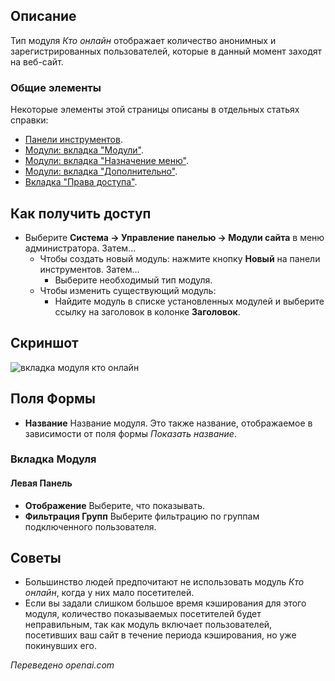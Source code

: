<!-- Filename: Help4.x:Site_Modules:_Who%27s_Online / Display title: Модули: Кто в сети -->

## Описание

Тип модуля *Кто онлайн* отображает количество анонимных и зарегистрированных пользователей, которые в данный момент заходят на веб-сайт.

### Общие элементы

Некоторые элементы этой страницы описаны в отдельных статьях справки:

* [Панели инструментов](jdocmanual?article=help/common-elements/toolbars).
* [Модули: вкладка "Модули"](jdocmanual?article=help/modules/modules-module-tab).
* [Модули: вкладка "Назначение меню"](jdocmanual?article=help/modules/modules-menu-assignment-tab).
* [Модули: вкладка "Дополнительно"](jdocmanual?article=help/modules/modules-advanced-tab).
* [Вкладка "Права доступа"](jdocmanual?article=help/common-elements/edit-permissions).

## Как получить доступ

- Выберите **Система → Управление панелью → Модули сайта** в меню
  администратора. Затем...
  - Чтобы создать новый модуль: нажмите кнопку **Новый** на панели инструментов. Затем...
    - Выберите необходимый тип модуля.
  - Чтобы изменить существующий модуль:
    - Найдите модуль в списке установленных модулей и выберите ссылку на заголовок в колонке **Заголовок**.

## Скриншот

![вкладка модуля кто онлайн](../../../ru/images/modules-site/modules-whos-online-module-tab.png)

## Поля Формы

- **Название** Название модуля. Это также название, отображаемое
  в зависимости от поля формы *Показать название*.

### Вкладка Модуля

#### Левая Панель

- **Отображение** Выберите, что показывать.
- **Фильтрация Групп** Выберите фильтрацию по группам подключенного пользователя.

## Советы

- Большинство людей предпочитают не использовать модуль *Кто онлайн*, когда у них мало посетителей.
- Если вы задали слишком большое время кэширования для этого модуля, количество показываемых посетителей будет неправильным, так как модуль включает пользователей, посетивших ваш сайт в течение периода кэширования, но уже покинувших его.

*Переведено openai.com*  

